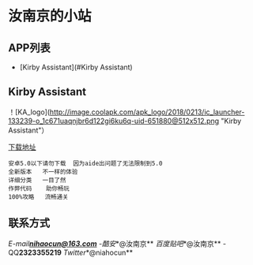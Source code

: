 汝南京的小站
========================

## APP列表
* [Kirby Assistant](#Kirby Assistant)

## Kirby Assistant
！[KA_logo](http://image.coolapk.com/apk_logo/2018/0213/ic_launcher-133239-o_1c671uaqnjbr6d122gi6ku6q-uid-651880@512x512.png "Kirby Assistant"）

[下载地址](https://www.coolapk.com/game/com.kirby.runanjing)
```
安卓5.0以下请勿下载  因为aide出问题了无法限制到5.0  
全新版本   不一样的体验  
详细分类   一目了然  
作弊代码    助你畅玩  
100%攻略   流畅通关  
```

## 联系方式
*E-mail**nihaocun@163.com**
-酷安**@汝南京**
*百度贴吧**@汝南京**
-QQ**2323355219**
*Twitter**@niahocun**
